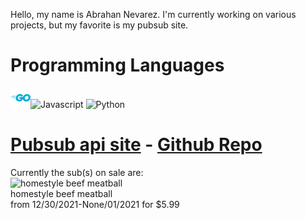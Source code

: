Hello, my name is Abrahan Nevarez. I'm currently working on various projects, but my favorite is my pubsub site.<br/><h1>Programming Languages</h1> <div styles='display: inline-block'>![Golang](https://github.com/zenith110/zenith110/blob/main/golang_logo_icon_171073.png)![Javascript](https://github.com/zenith110/zenith110/blob/main/javascript-371774.ico) ![Python](https://github.com/zenith110/zenith110/blob/main/python-452091.ico)</div><h1>[Pubsub api site](https://www.pubsub-api.dev/) - [Github Repo](https://github.com/zenith110/pubsub_api)</h1>Currently the sub(s) on sale are: <br/>![homestyle beef meatball](https://pubsub-images.s3.us-east-2.amazonaws.com/homestyle-beef-meatball.jpg)<br/>homestyle beef meatball<br/>from 12/30/2021-None/01/2021 for $5.99<br/>
